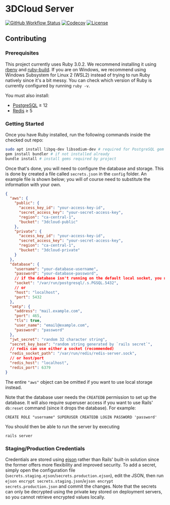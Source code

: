 # 3DCloud Server
[![GitHub Workflow Status](https://img.shields.io/github/workflow/status/3DCloud/Server/Rails?style=flat-square)](https://github.com/3DCloud/Server/actions/workflows/rails.yml)
[![Codecov](https://img.shields.io/codecov/c/github/3DCloud/Server?style=flat-square)](https://codecov.io/gh/3DCloud/Server)
[![License](https://img.shields.io/github/license/3DCloud/Server?style=flat-square)](https://github.com/3DCloud/Server/blob/main/LICENSE)

## Contributing
### Prerequisites
This project currently uses Ruby 3.0.2. We recommend installing it using [rbenv](https://github.com/rbenv/rbenv) and [ruby-build](https://github.com/rbenv/ruby-build). If you are on Windows, we recommend using Windows Subsystem for Linux 2 (WSL2) instead of trying to run Ruby natively since it's a bit messy. You can check which version of Ruby is currently configured by running `ruby -v`.

You must also install:
- [PostgreSQL](https://www.postgresql.org/download/) &geq; 12
- [Redis](https://redis.io/) &geq; 5

### Getting Started
Once you have Ruby installed, run the following commands inside the checked out repo:
```bash
sudo apt install libpq-dev libsodium-dev # required for PostgreSQL gem's native extensions & JWT signing
gem install bundler # if not installed already
bundle install # install gems required by project
```

Once that's done, you will need to configure the database and storage. This is done by created a file called `secrets.json` in the `config` folder. An example file is shown below; you will of course need to substitute the information with your own.
```json
{
  "aws": {
    "public": {
      "access_key_id": "your-access-key-id",
      "secret_access_key": "your-secret-access-key",
      "region": "ca-central-1",
      "bucket": "3dcloud-public"
    },
    "private": {
      "access_key_id": "your-access-key-id",
      "secret_access_key": "your-secret-access-key",
      "region": "ca-central-1",
      "bucket": "3dcloud-private"
    }
  },
  "database": {
    "username": "your-database-username",
    "password": "your-database-password",
    // if the database isn't running on the default local socket, you need to specify either
    "socket": "/var/run/postgresql/.s.PGSQL.5432",
    // or
    "host": "localhost",
    "port": 5432
  },
  "smtp": {
    "address": "mail.example.com",
    "port": 465,
    "tls": true,
    "user_name": "email@example.com",
    "password": "password"
  },
  "jwt_secret": "random 32 character string",
  "secret_key_base": "random string generated by `rails secret`",
  // redis can use either a socket (recommended)
  "redis_socket_path": "/var/run/redis/redis-server.sock",
  // or host/port
  "redis_host": "localhost",
  "redis_port": 6379
}
```

The entire `"aws"` object can be omitted if you want to use local storage instead.

Note that the database user needs the `CREATEDB` permission to set up the database. It will also require superuser access if you want to use Rails' `db:reset` command (since it drops the database).
For example:
```postgresql
CREATE ROLE "username" SUPERUSER CREATEDB LOGIN PASSWORD 'password'
```

You should then be able to run the server by executing
```
rails server
```

### Staging/Production Credentials
Credentials are stored using [ejson](https://github.com/Shopify/ejson) rather than Rails' built-in solution since the former offers more flexibility and improved security. To add a secret, simply open the configuration file (`secrets.staging.ejson`/`secrets.production.ejson`), edit the JSON, then run `ejson encrypt secrets.staging.json`/`ejson encrypt secrets.production.json` and commit the changes. Note that the secrets can only be decrypted using the private key stored on deployment servers, so you cannot retrieve encrypted values locally.
